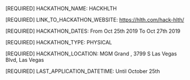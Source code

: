 [REQUIRED] HACKATHON_NAME: HACKHLTH

[REQUIRED] LINK_TO_HACKATHON_WEBSITE: https://hlth.com/hack-hlth/

[REQUIRED] HACKATHON_DATES: From Oct 25th 2019 To Oct 27th 2019

[REQUIRED] HACKATHON_TYPE: PHYSICAL

[REQUIRED] HACKATHON_LOCATION: MGM Grand , 3799 S Las Vegas Blvd, Las Vegas

[REQUIRED] LAST_APPLICATION_DATETIME: Until October 25th

